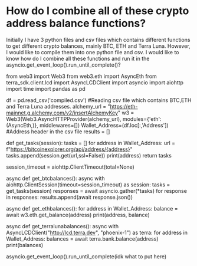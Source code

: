 
# How do I combine all of these crypto address balance functions?



Initially I have 3 python files and csv files which contains different
functions to get different crypto balances, mainly BTC, ETH and Terra
Luna.
However, I would like to compile them into one python file and csv.
I would like to know how do I combine all these functions and run it in the asyncio.get_event_loop().run_until_complete()?


from web3 import Web3
from web3.eth import AsyncEth
from terra_sdk.client.lcd import AsyncLCDClient
import asyncio
import aiohttp
import time
import pandas as pd


df = pd.read_csv('compiled.csv') #Reading csv file which contains BTC,ETH and Terra Luna addresses.
alchemy_url = "https://eth-mainnet.g.alchemy.com/v2/insertAlchemyKey"
w3 = Web3(Web3.AsyncHTTPProvider(alchemy_url), modules={'eth': (AsyncEth,)}, middlewares=[])
Wallet_Address=(df.loc[:,'Address']) #Address header in the csv file
results = []

def get_tasks(session):
    tasks = []
    for address in Wallet_Address:
        url = f"https://bitcoinexplorer.org/api/address/{address}"
        tasks.append(session.get(url,ssl=False))
        print(address)
    return tasks

session_timeout = aiohttp.ClientTimeout(total=None)

async def get_btcbalances():
    async with aiohttp.ClientSession(timeout=session_timeout) as session:
       tasks = get_tasks(session)
       responses = await asyncio.gather(*tasks) 
       for response in responses:
        results.append(await response.json())

async def get_ethbalances():
    for address in Wallet_Address:
        balance = await w3.eth.get_balance(address)
        print(address, balance)

async def get_terralunabalances():
    async with AsyncLCDClient("http://lcd.terra.dev", "phoenix-1") as terra:
        for address in Wallet_Address:
            balances = await terra.bank.balance(address)
            print(balances)

asyncio.get_event_loop().run_until_complete(idk what to put here)


        